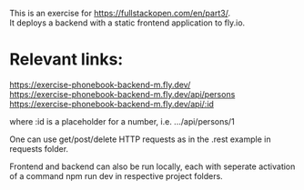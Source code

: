 This is an exercise for https://fullstackopen.com/en/part3/. <br>
It deploys a backend with a static frontend application to fly.io. 
# Relevant links:
https://exercise-phonebook-backend-m.fly.dev/ <br>
https://exercise-phonebook-backend-m.fly.dev/api/persons <br>
https://exercise-phonebook-backend-m.fly.dev/api/:id<br>

where :id is a placeholder for a number, i.e. .../api/persons/1<br>

One can use get/post/delete HTTP requests as in the .rest example in requests folder.<br>

Frontend and backend can also be run locally, each with seperate activation of a command npm run dev in respective project folders.<br>
